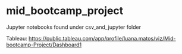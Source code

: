 # mid_bootcamp_project

Jupyter notebooks found under csv_and_jupyter folder

Tableau: https://public.tableau.com/app/profile/luana.matos/viz/Mid-bootcamp-Project/Dashboard1
